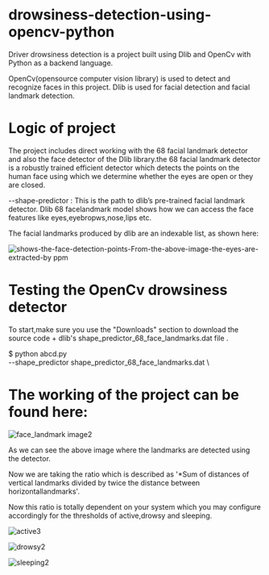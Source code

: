 # drowsiness-detection-using-opencv-python

Driver drowsiness detection is a project built using Dlib and OpenCv with Python as a backend language.

OpenCv(opensource computer vision library) is used to detect and recognize faces in this project.
Dlib is used for facial detection and facial landmark detection.
      
# Logic of project

The project includes direct working with the 68 facial landmark detector and also the face detector of the Dlib library.the 68 facial landmark detector is a robustly trained efficient detector which detects the points on the human face using which we determine whether the eyes are open or they are closed.

--shape-predictor : This is the path to dlib’s pre-trained facial landmark detector.
Dlib 68 facelandmark model shows how we can access the face features like eyes,eyebropws,nose,lips etc.





The facial landmarks produced by dlib are an indexable list, as shown here:



![shows-the-face-detection-points-From-the-above-image-the-eyes-are-extracted-by ppm](https://user-images.githubusercontent.com/105199336/170831070-a341d877-a9df-410a-b8f3-63d7ff91dc44.png)

# Testing the OpenCv drowsiness detector

To start,make sure  you use the "Downloads" section to download the source code + dlib's shape_predictor_68_face_landmarks.dat file .

$ python abcd.py \
	--shape_predictor shape_predictor_68_face_landmarks.dat \

# The working of the project can be found here:

![face_landmark image2](https://user-images.githubusercontent.com/105199336/170839444-8c4e2edf-5351-49bd-95b0-e2d81905f869.png)

As we can see the above image where the landmarks are detected using the detector.

Now we are taking the ratio which is described as '*Sum of distances of vertical landmarks divided by twice the distance between horizontallandmarks'.

Now this ratio is totally dependent on your system which you may configure accordingly for the thresholds of active,drowsy and sleeping.


![active3](https://user-images.githubusercontent.com/105199336/170839474-eb102c48-72b6-4a8e-b5ff-c29f9564f3ba.png)


![drowsy2](https://user-images.githubusercontent.com/105199336/170839115-facdc74d-8508-4742-bb79-4d61d2f6131b.png)


![sleeping2](https://user-images.githubusercontent.com/105199336/170839358-22bad7dd-6e77-44c0-b380-2b1462151b82.png)




